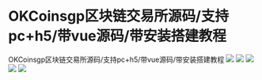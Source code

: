 # OKCoinsgp区块链交易所源码/支持pc+h5/带vue源码/带安装搭建教程

OKCoinsgp区块链交易所源码/支持pc+h5/带vue源码/带安装搭建教程
[![](https://wukongymw.com/wp-content/uploads/2023/04/1680625826-e76bf0532204d17.png)](https://wukongymw.com/wp-content/uploads/2023/04/1680625826-e76bf0532204d17.png)
[![](https://wukongymw.com/wp-content/uploads/2023/04/1680625833-0778f27fc0a1f33.png)](https://wukongymw.com/wp-content/uploads/2023/04/1680625833-0778f27fc0a1f33.png)
[![](https://wukongymw.com/wp-content/uploads/2023/04/1680625832-21a8a421708e230.png)](https://wukongymw.com/wp-content/uploads/2023/04/1680625832-21a8a421708e230.png)
[![](https://wukongymw.com/wp-content/uploads/2023/04/1680625829-4665104f5d7fcdf.png)](https://wukongymw.com/wp-content/uploads/2023/04/1680625829-4665104f5d7fcdf.png)
[![](https://wukongymw.com/wp-content/uploads/2023/04/1680625828-5e6b4da9e4d112b.png)](https://wukongymw.com/wp-content/uploads/2023/04/1680625828-5e6b4da9e4d112b.png)